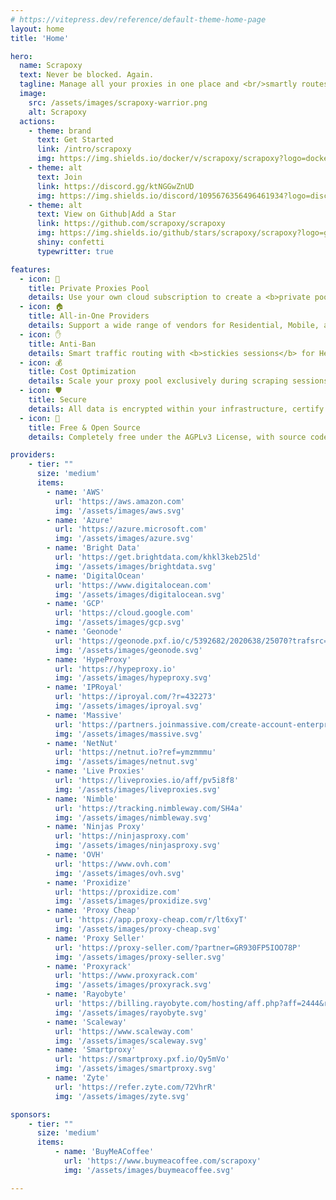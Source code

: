 ```yaml
---
# https://vitepress.dev/reference/default-theme-home-page
layout: home
title: 'Home'

hero:
  name: Scrapoxy
  text: Never be blocked. Again.
  tagline: Manage all your proxies in one place and <br/>smartly routes traffic to avoid bans.
  image:
    src: /assets/images/scrapoxy-warrior.png
    alt: Scrapoxy
  actions:
    - theme: brand
      text: Get Started
      link: /intro/scrapoxy
      img: https://img.shields.io/docker/v/scrapoxy/scrapoxy?logo=docker&logoColor=000000&label=docker&color=fafafa&style=social
    - theme: alt
      text: Join
      link: https://discord.gg/ktNGGwZnUD
      img: https://img.shields.io/discord/1095676356496461934?logo=discord&logoColor=000000&label=Discord&style=social
    - theme: alt
      text: View on Github|Add a Star
      link: https://github.com/scrapoxy/scrapoxy
      img: https://img.shields.io/github/stars/scrapoxy/scrapoxy?logo=github&logoColor=000000&label=Star&color=fafafa&style=social
      shiny: confetti
      typewritter: true

features:
  - icon: 🤫
    title: Private Proxies Pool
    details: Use your own cloud subscription to create a <b>private pool</b> of Datacenter proxies.
  - icon: 🏠
    title: All-in-One Providers
    details: Support a wide range of vendors for Residential, Mobile, and Hardware proxies.
  - icon: ✋
    title: Anti-Ban
    details: Smart traffic routing with <b>stickies sessions</b> for Headless Browsers
  - icon: 💰
    title: Cost Optimization
    details: Scale your proxy pool exclusively during scraping sessions to <b>cut costs by 80%</b>.
  - icon: 🛡️
    title: Secure
    details: All data is encrypted within your infrastructure, certify <b>zero data leakage</b>.
  - icon: 🤩
    title: Free & Open Source
    details: Completely free under the AGPLv3 License, with source code openly available on GitHub.

providers:
    - tier: ""
      size: 'medium'
      items:
        - name: 'AWS'
          url: 'https://aws.amazon.com'
          img: '/assets/images/aws.svg'
        - name: 'Azure'
          url: 'https://azure.microsoft.com'
          img: '/assets/images/azure.svg'
        - name: 'Bright Data'
          url: 'https://get.brightdata.com/khkl3keb25ld'
          img: '/assets/images/brightdata.svg'
        - name: 'DigitalOcean'
          url: 'https://www.digitalocean.com'
          img: '/assets/images/digitalocean.svg'
        - name: 'GCP'
          url: 'https://cloud.google.com'
          img: '/assets/images/gcp.svg'
        - name: 'Geonode'
          url: 'https://geonode.pxf.io/c/5392682/2020638/25070?trafsrc=impact'
          img: '/assets/images/geonode.svg'
        - name: 'HypeProxy'
          url: 'https://hypeproxy.io'
          img: '/assets/images/hypeproxy.svg'
        - name: 'IPRoyal'
          url: 'https://iproyal.com/?r=432273'
          img: '/assets/images/iproyal.svg'
        - name: 'Massive'
          url: 'https://partners.joinmassive.com/create-account-enterprise?ref=oguwmwr'
          img: '/assets/images/massive.svg'
        - name: 'NetNut'
          url: 'https://netnut.io?ref=ymzmmmu'
          img: '/assets/images/netnut.svg'
        - name: 'Live Proxies'
          url: 'https://liveproxies.io/aff/pv5i8f8'
          img: '/assets/images/liveproxies.svg'
        - name: 'Nimble'
          url: 'https://tracking.nimbleway.com/SH4a'
          img: '/assets/images/nimbleway.svg'
        - name: 'Ninjas Proxy'
          url: 'https://ninjasproxy.com'
          img: '/assets/images/ninjasproxy.svg'
        - name: 'OVH'
          url: 'https://www.ovh.com'
          img: '/assets/images/ovh.svg'
        - name: 'Proxidize'
          url: 'https://proxidize.com'
          img: '/assets/images/proxidize.svg'
        - name: 'Proxy Cheap'
          url: 'https://app.proxy-cheap.com/r/lt6xyT'
          img: '/assets/images/proxy-cheap.svg'
        - name: 'Proxy Seller'
          url: 'https://proxy-seller.com/?partner=GR930FP5IOO78P'
          img: '/assets/images/proxy-seller.svg'
        - name: 'Proxyrack'
          url: 'https://www.proxyrack.com'
          img: '/assets/images/proxyrack.svg'
        - name: 'Rayobyte'
          url: 'https://billing.rayobyte.com/hosting/aff.php?aff=2444&redirectTo=https://rayobyte.com'
          img: '/assets/images/rayobyte.svg'
        - name: 'Scaleway'
          url: 'https://www.scaleway.com'
          img: '/assets/images/scaleway.svg'
        - name: 'Smartproxy'
          url: 'https://smartproxy.pxf.io/Qy5mVo'
          img: '/assets/images/smartproxy.svg'
        - name: 'Zyte'
          url: 'https://refer.zyte.com/72VhrR'
          img: '/assets/images/zyte.svg'

sponsors:
    - tier: ""
      size: 'medium'
      items:
          - name: 'BuyMeACoffee'
            url: 'https://www.buymeacoffee.com/scrapoxy'
            img: '/assets/images/buymeacoffee.svg'

---
```

<HomeImage message="Your personal proxies manager:" icon="🎯" src="/assets/images/scrapoxy.gif" alt="Scrapoxy" max-width="850px"/>
<HomeGetStarted message="Get started in a few seconds:" icon="🚀" />
<HomeProviders message="Scrapoxy has connectors for:" icon="📎" :data="$frontmatter.providers" />
<HomeProviders message="Sponsor the Open Source project:" icon="❤️" :data="$frontmatter.sponsors" />

<script setup>
  import HomeImage from './components/HomeImage.vue';
  import HomeGetStarted from './components/HomeGetStarted.vue';
  import HomeProviders from './components/HomeProviders.vue';
</script>
